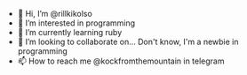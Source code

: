 - 👋 Hi, I’m @rillkikolso
- 👀 I’m interested in programming
- 🌱 I’m currently learning ruby
- 💞️ I’m looking to collaborate on... Don't know, I'm a newbie in programming
- 📫 How to reach me @kockfromthemountain in telegram


